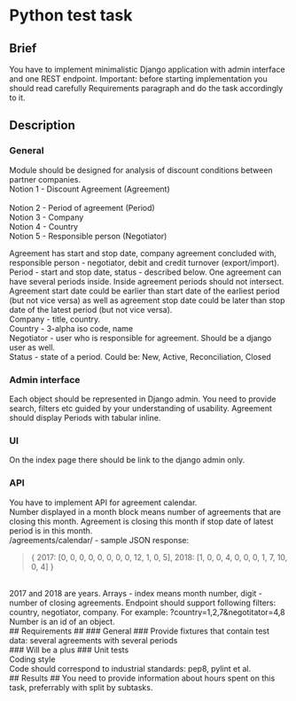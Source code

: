 # Python test task #

## Brief ##

You have to implement minimalistic Django application with admin interface and one REST endpoint. Important: before starting implementation you should read carefully Requirements paragraph and do the task accordingly to it.  

## Description ##
### General ### 
Module should be designed for analysis of discount conditions between partner companies.  
Notion 1 - Discount Agreement (Agreement)</br>   
Notion 2 - Period of agreement (Period)</br>
Notion 3 - Company</br>
Notion 4 - Country </br>
Notion 5 - Responsible person (Negotiator)</br>

Agreement has start and stop date, company agreement concluded with, responsible person - negotiator, debit and credit turnover (export/import). </br>
Period - start and stop date, status - described below. One agreement can have several periods inside. Inside agreement periods should not intersect. Agreement start date could be earlier than start date of the earliest period (but not vice versa) as well as agreement stop date could be later than stop date of the latest period (but not vice versa).</br>
Company - title, country.</br>
Country - 3-alpha iso code, name</br>
Negotiator - user who is responsible for agreement. Should be a django user as well.</br>
Status - state of a period. Could be: New, Active, Reconciliation, Closed</br>
### Admin interface ###
Each object should be represented in Django admin. You need to provide search, filters etc guided by your understanding of usability. Agreement should display Periods with tabular inline.</br>
### UI ###
On the index page there should be link to the django admin only.</br>
### API ###
You have to implement API for agreement calendar.</br>
Number displayed in a month block means number of agreements that are closing this month. Agreement is closing this month if stop date of latest period is in this month.</br>
/agreements/calendar/ - sample JSON response: </br>
> {
      2017: [0, 0, 0, 0, 0, 0, 0, 0, 12, 1, 0, 5],
      2018: [1, 0, 0, 4, 0, 0, 0, 1, 7, 10, 0, 4]
>}
</br>
2017 and 2018 are years. Arrays - index means month number, digit - number of closing agreements.
Endpoint should support following filters: country, negotiator, company. For example: ?country=1,2,7&negotitator=4,8 Number is an id of an object. </br>
## Requirements ##
### General ###
Provide fixtures that contain test data: several agreements with several periods </br>
### Will be a plus ###
Unit tests </br>
Coding style </br>
Code should correspond to industrial standards: pep8, pylint et al. </br>
## Results ##
You need to provide information about hours spent on this task, preferrably with split by subtasks.
